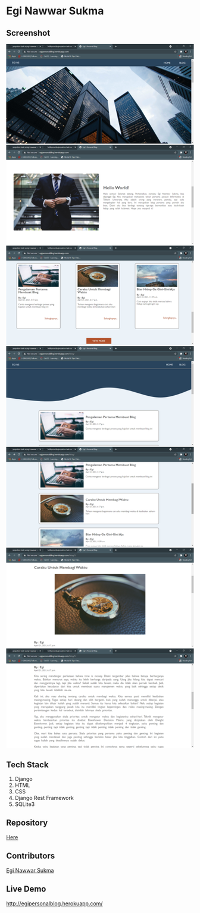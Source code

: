 # Egi Nawwar Sukma

## Screenshot

![](./Screenshoot/home-hero.png)
![](./Screenshoot/home-aboutme.png)
![](./Screenshoot/home-previewArticle.png)
![](./Screenshoot/blog-page.png)
![](./Screenshoot/blog-page1.png)
![](./Screenshoot/article.png)
![](./Screenshoot/article-body.png)

## Tech Stack

1. Django
2. HTML
3. CSS
4. Django Rest Framework
5. SQLite3 

## Repository

[Here](https://github.com/EgiNS/personal-blog)

## Contributors

[Egi Nawwar Sukma](https://github.com/EgiNS)

## Live Demo

http://egipersonalblog.herokuapp.com/
